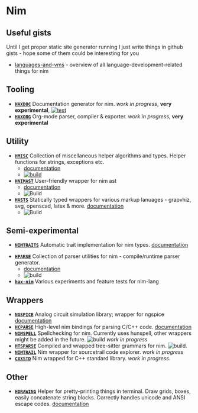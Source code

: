 
# Nim

## Useful gists

Until I get proper static site generator running I just write things in github gists - hope some of them could be interesting for you

- [languages-and-vms](https://gist.github.com/haxscramper/3562fa8fee4726d7a30a013a37977df6) - overview of all language-development-related things for nim

## Tooling

- [**`HAXDOC`**](https://github.com/haxscramper/haxdoc) Documentation generator for nim. *work in progress*, **very experimental**, [![test](https://github.com/haxscramper/haxdoc/actions/workflows/test.yaml/badge.svg)](https://github.com/haxscramper/haxdoc/actions/workflows/test.yaml)
- [**`HAXORG`**](https://github.com/haxscramper/haxorg) Org-mode parser, compiler & exporter. *work in progress*, **very experimental**

## Utility

- [**`HMISC`**](https://github.com/haxscramper/hmisc) Collection of miscellaneous helper algorithms and types. Helper functions for strings, exceptions etc. 
    - [documentation](https://haxscramper.github.io/hmisc-doc/src/hmisc.html)
    - [![build](https://github.com/haxscramper/hmisc/actions/workflows/ci.yml/badge.svg)](https://github.com/haxscramper/hmisc/actions/workflows/ci.yml)
- [**`HNIMAST`**](https://github.com/haxscramper/hnimast) User-friendly wrapper for nim ast 
    - [documentation](https://haxscramper.github.io/hnimast-doc/src/hnimast.html)
    - ![Build](https://github.com/haxscramper/hnimast/workflows/Build/badge.svg)
- [**`HASTS`**](https://github.com/haxscramper/hasts) Statically typed wrappers for various markup lanuages - grapvhiz, svg, openscad, latex & more. [documentation](https://haxscramper.github.io/hasts-doc/src/hasts/graphviz_ast.html)
    - ![Build](https://github.com/haxscramper/hasts/workflows/Build/badge.svg)

##  Semi-experimental

- [**`NIMTRAITS`**](https://github.com/haxscramper/nimtraits) Automatic trait implementation for nim types. [documentation](https://haxscramper.github.io/nimtraits-doc/src/nimtraits.html)
<!-- - [**`NIMTRS`**](https://github.com/haxscramper/nimtrs) Ast pattern matching, templating and rewriting. Supports regex-like patterns for sequences. 
    - [documentation](https://haxscramper.github.io/nimtrs-doc/src/nimtrs/trscore.html)
    - ![build](https://github.com/haxscramper/nimtrs/workflows/build/badge.svg) -->
- [**`HPARSE`**](https://github.com/haxscramper/hparse)  Collection of parser utilities for nim - compile/runtime parser generator. 
    - [documentation](https://haxscramper.github.io/hparse-doc/src/hparse.html)
    - ![build](https://github.com/haxscramper/hparse/workflows/build/badge.svg)
- [**`hax-nim`**](https://github.com/haxscramper/hax-nim) Various experiments and feature tests for nim-lang

## Wrappers

- [**`NGSPICE`**](https://github.com/haxscramper/ngspice) Analog circuit simulation library; wrapper for ngspice [documentation](https://haxscramper.github.io/ngspice-doc/src/ngspice.html)
- [**`HCPARSE`**](https://github.com/haxscramper/hcparse) High-level nim bindings for parsing C/C++ code. [documentation](https://haxscramper.github.io/hcparse-doc/src/hcparse/libclang.html)
- [**`NIMSPELL`**](https://github.com/haxscramper/nimspell) Spellchecking for nim. Currently uses hunspell, other wrappers might be added in the future. ![build](https://github.com/haxscramper/nimspell/workflows/build/badge.svg) *work in progress*
- [**`HTSPARSE`**](https://github.com/haxscramper/htsparse) Compiled and wrapped tree-sitter grammars for nim. ![build](https://github.com/haxscramper/htsparse/workflows/build/badge.svg).
- [**`NIMTRAIL`**](https://github.com/haxscramper/nimtrail)  Nim wrapper for sourcetrail code explorer. *work in progress*
- [**`CXXSTD`**](https://github.com/haxscramper/cxxstd) Nim wrapped for C++ standard library. *work in progress*.

## Other

- [**`HDRAWING`**](https://github.com/haxscramper/hdrawing) Helper for pretty-printing things in terminal. Draw grids, boxes, easily concatenate string blocks. Correctly handles unicode and ANSI escape codes. [documentation](https://haxscramper.github.io/hdrawing-doc/src/hdrawing.html)


